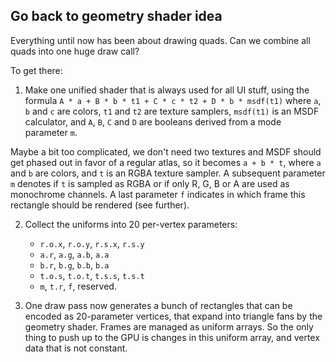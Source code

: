 ## Go back to geometry shader idea

Everything until now has been about drawing quads. Can we combine all quads into one huge draw call?

To get there:

1. Make one unified shader that is always used for all UI stuff, using the formula `A * a + B * b * t1 + C * c * t2 + D * b * msdf(t1)` where `a`, `b` and `c` are colors, `t1` and `t2` are texture samplers, `msdf(t1)` is an MSDF calculator, and `A`, `B`, `C` and `D` are booleans derived from a mode parameter `m`.

Maybe a bit too complicated, we don't need two textures and MSDF should get phased out in favor of a regular atlas, so it becomes `a + b * t`, where `a` and `b` are colors, and `t` is an RGBA texture sampler. A subsequent parameter `m` denotes if `t` is sampled as RGBA or if only R, G, B or A are used as monochrome channels. A last parameter `f` indicates in which frame this rectangle should be rendered (see further).

2. Collect the uniforms into 20 per-vertex parameters:

    * `r.o.x`, `r.o.y`, `r.s.x`, `r.s.y`
    * `a.r`, `a.g`, `a.b`, `a.a`
    * `b.r`, `b.g`, `b.b`, `b.a`
    * `t.o.s`, `t.o.t`, `t.s.s`, `t.s.t`
    * `m`, `t.r`, `f`, reserved.

3. One draw pass now generates a bunch of rectangles that can be encoded as 20-parameter vertices, that expand into triangle fans by the geometry shader. Frames are managed as uniform arrays. So the only thing to push up to the GPU is changes in this uniform array, and vertex data that is not constant.
